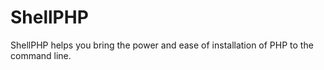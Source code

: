 ShellPHP
========
ShellPHP helps you bring the power and ease of installation of PHP to the command line.
